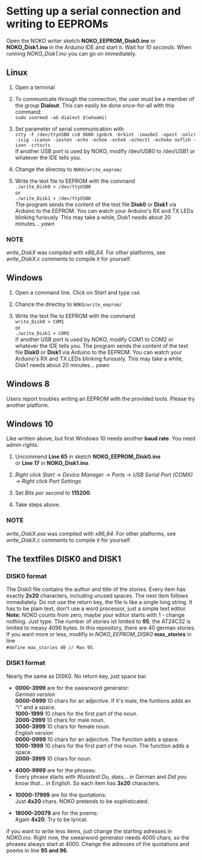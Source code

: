 # Setting up a serial connection and writing to EEPROMs

Open the NOKO writer sketch **NOKO_EEPROM_Disk0.ino** or **NOKO_Disk1.ino** in the Arduino IDE and start it. 
Wait for *10 seconds*. When running *NOKO_Disk1.ino* you can go on immediately.

## Linux

1. Open a terminal  

2. To communicate through the connection, the user must be a member of the group **Dialout**. This can easily be done once-for-all with this command:  
``` sudo usermod -aG dialout $(whoami) ```  

3. Set parameter of serial communication with  
``` stty -F /dev/ttyUSB0 cs8 9600 ignbrk -brkint -imaxbel -opost -onlcr -isig -icanon -iexten -echo -echoe -echok -echoctl -echoke noflsh -ixon -crtscts ```  
if another USB port is used by NOKO, modify /dev/USB0 to /dev/USB1 or whatever the IDE tells you.

4. Change the directoy to ` NOKO/write_eeprom/ `

5. Write the text file to EEPROM with the command  
``` ./write_Disk0 > /dev/ttyUSB0 ```  
or  
``` ./write_Disk1 > /dev/ttyUSB0 ```  
The program sends the content of the text file **Disk0** or **Disk1** via Arduino to the EEPROM. You can watch your Arduino's RX and TX LEDs blinking furiously. This may take a while, Disk1 needs about 20 minutes... *yawn*

### NOTE 
*write_DiskX* was compiled with *x86_64*. For other platforms, see *write_DiskX.c* comments to compile it for yourself.

## Windows

1. Open a command line. Click on *Start* and type ``` cmd ```.  

2. Chance the directoy to ` NOKO/write_eeprom/  `  

3. Write the text file to EEPROM with the command  
``` write_Disk0 > COM1 ```  
or  
``` ./write_Disk1 > COM1 ```  
If another USB port is used by NOKO, modify COM1 to COM2 or whatever the IDE tells you. The program sends the content of the text file **Disk0** or **Disk1** via Arduino to the EEPROM. You can watch your Arduino's RX and TX LEDs blinking furiously. This may take a while, Disk1 needs about 20 minutes... *yawn*

## Windows 8  

Users report troubles writing an EEPROM with the provided tools. Please try another platform.  

## Windows 10

Like written above, but first Windows 10 needs another **baud rate**. You need admin rights.  

1. Uncommend **Line 65** in sketch **NOKO_EEPROM_Disk0.ino**  
or **Line 17** in **NOKO_Disk1.ino**.  
  
2. *Right click Start* -> *Device Manager* -> *Ports* -> *USB Serial Port (COMX)* -> *Right click Port Settings*  

3. Set *Bits per second* to **115200**.

4. Take steps above.  

### NOTE 
*write_DiskX.exe* was compiled with *x86_64*. For other platforms, see *write_DiskX.c* comments to compile it for yourself.

## The textfiles DISK0 and DISK1

### DISK0 format
The Disk0 file contains the author and title of the stories. Every item has exactly **2x20** characters, including unused spaces. The next item follows immediately. Do not use the return key, the file is like a single long string. It has to be plain text, don't use a word processor, just a simple text editor. **Note:** NOKO counts from zero, maybe your editor starts with 1 - change nothing. Just type. The number of stories ist limited to **95**, the AT24C32 is limited to measy 4096 bytes. In this repository, there are 40 german stories. If you want more or less, modifiy in *NOKO_EEPROM_DISK0* **max_stories** in line  
``` #define max_stories 40 // Max 95 ```.  

### DISK1 format
Nearly the same as DISK0. No return key, just space bar. 
* **0000-3999** are for the swearword generator:  
*German version*  
**0000-0999** 10 chars for an adjective. If it's male, the funtions adds an "r" and a space.  
**1000-1999** 10 chars for the first part of the noun.  
**2000-2999** 10 chars for male noun.  
**3000-3999** 10 chars for female noun.  
*English version*  
**0000-0999** 10 chars for an adjective. The function adds a space.  
**1000-1999** 10 chars for the first part of the noun. The function adds a space.  
**2000-3999** 10 chars for noun.  

* **4000-9999** are for the phrases:  
Every phrase starts with *Wusstest Du, dass...* in German and *Did you know that...* in English. So each item has **3x20** characters.

* **10000-17999** are for the quotations:    
Just **4x20** chars. NOKO pretends to be sophisticated.

* **18000-20079** are for the poems:   
Again **4x20**. Try to be lyrical.

if you want to write less items, just change the starting adresses in *NOKO.ino*. Right now, the swearword generator needs 4000 chars, so the phrases always start at 4000. Change the adresses of the quotations and poems in line **95 and 96**.
